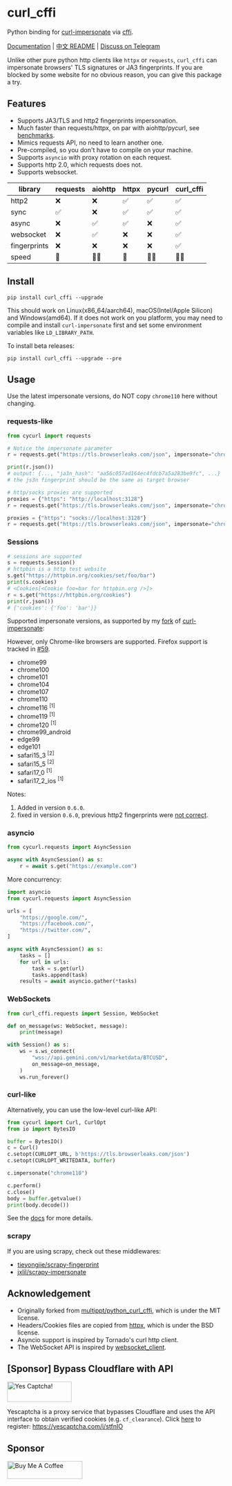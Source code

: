 # curl_cffi

Python binding for [curl-impersonate](https://github.com/lwthiker/curl-impersonate)
via [cffi](https://cffi.readthedocs.io/en/latest/).

[Documentation](https://curl-cffi.readthedocs.io) | [中文 README](https://github.com/yifeikong/curl_cffi/blob/main/README-zh.md) | [Discuss on Telegram](https://t.me/+lL9n33eZp480MGM1)

Unlike other pure python http clients like `httpx` or `requests`, `curl_cffi` can
impersonate browsers' TLS signatures or JA3 fingerprints. If you are blocked by some
website for no obvious reason, you can give this package a try.

## Features

- Supports JA3/TLS and http2 fingerprints impersonation.
- Much faster than requests/httpx, on par with aiohttp/pycurl, see [benchmarks](https://github.com/yifeikong/curl_cffi/tree/master/benchmark).
- Mimics requests API, no need to learn another one.
- Pre-compiled, so you don't have to compile on your machine.
- Supports `asyncio` with proxy rotation on each request.
- Supports http 2.0, which requests does not.
- Supports websocket.

|library|requests|aiohttp|httpx|pycurl|curl_cffi|
|---|---|---|---|---|---|
|http2|❌|❌|✅|✅|✅|
|sync|✅|❌|✅|✅|✅|
|async|❌|✅|✅|❌|✅|
|websocket|❌|✅|❌|❌|✅|
|fingerprints|❌|❌|❌|❌|✅|
|speed|🐇|🐇🐇|🐇|🐇🐇|🐇🐇|

## Install

    pip install curl_cffi --upgrade

This should work on Linux(x86_64/aarch64), macOS(Intel/Apple Silicon) and Windows(amd64).
If it does not work on you platform, you may need to compile and install `curl-impersonate`
first and set some environment variables like `LD_LIBRARY_PATH`.

To install beta releases:

    pip install curl_cffi --upgrade --pre

## Usage

Use the latest impersonate versions, do NOT copy `chrome110` here without changing.

### requests-like

```python
from cycurl import requests

# Notice the impersonate parameter
r = requests.get("https://tls.browserleaks.com/json", impersonate="chrome110")

print(r.json())
# output: {..., "ja3n_hash": "aa56c057ad164ec4fdcb7a5a283be9fc", ...}
# the js3n fingerprint should be the same as target browser

# http/socks proxies are supported
proxies = {"https": "http://localhost:3128"}
r = requests.get("https://tls.browserleaks.com/json", impersonate="chrome110", proxies=proxies)

proxies = {"https": "socks://localhost:3128"}
r = requests.get("https://tls.browserleaks.com/json", impersonate="chrome110", proxies=proxies)
```

### Sessions

```python
# sessions are supported
s = requests.Session()
# httpbin is a http test website
s.get("https://httpbin.org/cookies/set/foo/bar")
print(s.cookies)
# <Cookies[<Cookie foo=bar for httpbin.org />]>
r = s.get("https://httpbin.org/cookies")
print(r.json())
# {'cookies': {'foo': 'bar'}}
```

Supported impersonate versions, as supported by my [fork](https://github.com/yifeikong/curl-impersonate) of [curl-impersonate](https://github.com/lwthiker/curl-impersonate):

However, only Chrome-like browsers are supported. Firefox support is tracked in [#59](https://github.com/yifeikong/curl_cffi/issues/59).

- chrome99
- chrome100
- chrome101
- chrome104
- chrome107
- chrome110
- chrome116 <sup>[1]</sup>
- chrome119 <sup>[1]</sup>
- chrome120 <sup>[1]</sup>
- chrome99_android
- edge99
- edge101
- safari15_3 <sup>[2]</sup>
- safari15_5 <sup>[2]</sup>
- safari17_0 <sup>[1]</sup>
- safari17_2_ios <sup>[1]</sup>

Notes:
1. Added in version `0.6.0`.
2. fixed in version `0.6.0`, previous http2 fingerprints were [not correct](https://github.com/lwthiker/curl-impersonate/issues/215).

### asyncio

```python
from cycurl.requests import AsyncSession

async with AsyncSession() as s:
    r = await s.get("https://example.com")
```

More concurrency:

```python
import asyncio
from cycurl.requests import AsyncSession

urls = [
    "https://google.com/",
    "https://facebook.com/",
    "https://twitter.com/",
]

async with AsyncSession() as s:
    tasks = []
    for url in urls:
        task = s.get(url)
        tasks.append(task)
    results = await asyncio.gather(*tasks)
```

### WebSockets

```python
from curl_cffi.requests import Session, WebSocket

def on_message(ws: WebSocket, message):
    print(message)

with Session() as s:
    ws = s.ws_connect(
        "wss://api.gemini.com/v1/marketdata/BTCUSD",
        on_message=on_message,
    )
    ws.run_forever()
```

### curl-like

Alternatively, you can use the low-level curl-like API:

```python
from cycurl import Curl, CurlOpt
from io import BytesIO

buffer = BytesIO()
c = Curl()
c.setopt(CURLOPT_URL, b'https://tls.browserleaks.com/json')
c.setopt(CURLOPT_WRITEDATA, buffer)

c.impersonate("chrome110")

c.perform()
c.close()
body = buffer.getvalue()
print(body.decode())
```

See the [docs](https://curl-cffi.readthedocs.io) for more details.

### scrapy

If you are using scrapy, check out these middlewares:

- [tieyongjie/scrapy-fingerprint](https://github.com/tieyongjie/scrapy-fingerprint)
- [jxlil/scrapy-impersonate](https://github.com/jxlil/scrapy-impersonate)

## Acknowledgement

- Originally forked from [multippt/python_curl_cffi](https://github.com/multippt/python_curl_cffi), which is under the MIT license.
- Headers/Cookies files are copied from [httpx](https://github.com/encode/httpx/blob/master/httpx/_models.py), which is under the BSD license.
- Asyncio support is inspired by Tornado's curl http client.
- The WebSocket API is inspired by [websocket_client](https://github.com/websocket-client/websocket-client).

## [Sponsor] Bypass Cloudflare with API

<a href="https://yescaptcha.com/i/stfnIO" target="_blank"><img src="assets/yescaptcha.png" alt="Yes Captcha!" height="47" width="149"></a>

Yescaptcha is a proxy service that bypasses Cloudflare and uses the API interface to obtain verified cookies (e.g. `cf_clearance`). Click [here](https://yescaptcha.com/i/stfnIO) to register: https://yescaptcha.com/i/stfnIO

## Sponsor

<a href="https://buymeacoffee.com/yifei" target="_blank"><img src="https://cdn.buymeacoffee.com/buttons/default-orange.png" alt="Buy Me A Coffee" height="41" width="174"></a>
